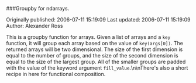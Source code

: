 ###Groupby for ndarrays.

Originally published: 2006-07-11 15:19:09
Last updated: 2006-07-11 15:19:09
Author: Alexander Ross

This is a groupby function for arrays.  Given a list of arrays and a `key` function, it will group each array based on the value of `key(args[0])`.  The returned arrays will be two dimensional.  The size of the first dimension is equal to the number of groups, and the size of the second dimension is equal to the size of the largest group.  All of the smaller groups are padded with the value of the keyword argument `fill_value`.\n\nThere's also a short recipe in here for functional composition.